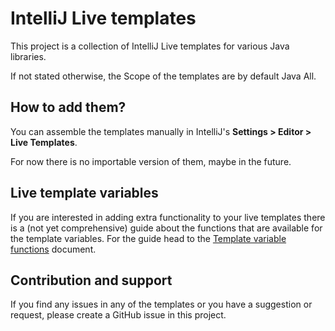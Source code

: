 # IntelliJ Live templates

This project is a collection of IntelliJ Live templates for various Java libraries.

If not stated otherwise, the Scope of the templates are by default Java All.

## How to add them?

You can assemble the templates manually in IntelliJ's **Settings > Editor > Live Templates**.

For now there is no importable version of them, maybe in the future.

## Live template variables

If you are interested in adding extra functionality to your live templates there is a (not yet comprehensive) guide about the functions that are available
for the template variables. For the guide head to the [Template variable functions](templates/template_variable_functions/variable_functions.md) document.

## Contribution and support

If you find any issues in any of the templates or you have a suggestion or request, please create a GitHub issue in this project.
